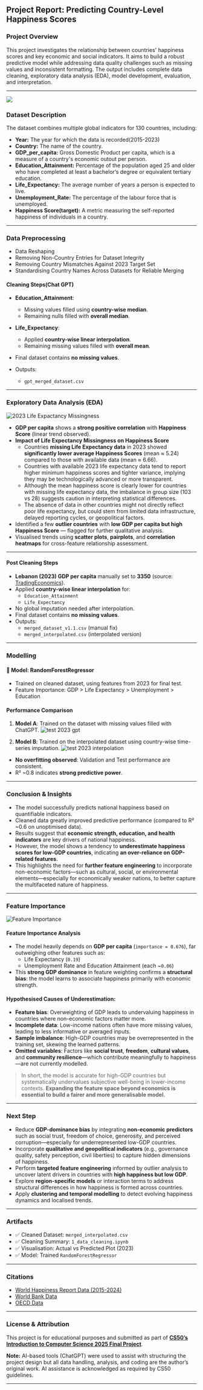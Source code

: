 ## Project Report: Predicting Country-Level Happiness Scores

### Project Overview
This project investigates the relationship between countries' happiness scores and key economic and social indicators. It aims to build a robust predictive model while addressing data quality challenges such as missing values and inconsistent formatting. The output includes complete data cleaning, exploratory data analysis (EDA), model development, evaluation, and interpretation.

---
![](https://youtu.be/WvpXrT8wuOk)

### Dataset Description
The dataset combines multiple global indicators for 130 countries, including:
- **Year:** The year for which the data is recorded(2015-2023)
- **Country:** The name of the country.
- **GDP_per_capita:** Gross Domestic Product per capita, which is a measure of a country's economic outout per person.
- **Education_Attainment:** Percentage of the population aged 25 and older who have completed at least a bachelor’s degree or equivalent tertiary education.  
- **Life_Expectancy:** The average number of years a person is expected to live.
- **Unemployment_Rate:** The percentage of the labour force that is unemployed.
- **Happiness Score(target):** A metric measuring the self-reported happiness of individuals in a country.

---

### Data Preprocessing
- Data Reshaping
- Removing Non-Country Entries for Dataset Integrity
- Removing Country Mismatches Against 2023 Target Set
- Standardising Country Names Across Datasets for Reliable Merging

#### Cleaning Steps(Chat GPT)
- **Education_Attainment**:
  - Missing values filled using **country-wise median**.
  - Remaining nulls filled with **overall median**.

- **Life_Expectancy**:
  - Applied **country-wise linear interpolation**.
  - Remaining missing values filled with **overall mean**.
- Final dataset contains **no missing values**.

- Outputs:
  - `gpt_merged_dataset.csv`

---

### Exploratory Data Analysis (EDA)
![2023 Life Expactancy Missingness](/images/2023_life_expactancy_missingness.png)

- **GDP per capita** shows a **strong positive correlation** with **Happiness Score** (linear trend observed).
- **Impact of Life Expectancy Missingness on Happiness Score**
  - Countries **missing Life Expectancy data** in 2023 showed **significantly lower average Happiness Scores** (mean ≈ 5.24) compared to those with available data (mean ≈ 6.66).
  - Countries with available 2023 life expectancy data tend to report higher minimum happiness scores and tighter variance, implying they may be technologically advanced or more transparent.
  - Although the mean happiness score is clearly lower for countries with missing life expectancy data, the imbalance in group size (103 vs 28) suggests caution in interpreting statistical differences.
  - The absence of data in other countries might not directly reflect poor life expectancy, but could stem from limited data infrastructure, delayed reporting cycles, or geopolitical factors.
- Identified a few **outlier countries** with **low GDP per capita but high Happiness Score** — flagged for further qualitative analysis.
- Visualised trends using **scatter plots**, **pairplots**, and **correlation heatmaps** for cross-feature relationship assessment.

---

#### Post Cleaning Steps

- **Lebanon (2023) GDP per capita** manually set to **3350** (source: [TradingEconomics](https://tradingeconomics.com/lebanon/gdp-per-capita-us-dollar-wb-data.html)).
- Applied **country-wise linear interpolation** for:
  - `Education_Attainment`
  - `Life_Expectancy`
- No global imputation needed after interpolation.
- Final dataset contains **no missing values**.
- Outputs:
  - `merged_dataset_v1.1.csv` (manual fix)
  - `merged_interpolated.csv` (interpolated version)

---

### Modelling
#### 📌 Model: RandomForestRegressor
- Trained on cleaned dataset, using features from 2023 for final test.
- Feature Importance: GDP > Life Expectancy > Unemployment > Education

#### Performance Comparison
1. **Model A**: Trained on the dataset with missing values filled with ChatGPT.
![test 2023 gpt](/images/test_2023_gpt.png)

2. **Model B**: Trained on the interpolated dataset using country-wise time-series imputation.
![test 2023 interpolation](/images/test_2023_interpolation.png)

- **No overfitting observed**: Validation and Test performance are consistent.
- R² ~0.8 indicates **strong predictive power**.

---

### Conclusion & Insights

- The model successfully predicts national happiness based on quantifiable indicators.
- Cleaned data greatly improved predictive performance (compared to R² ~0.6 on unoptimised data).
- Results suggest that **economic strength, education, and health indicators** are key drivers of national happiness.
- However, the model shows a tendency to **underestimate happiness scores for low-GDP countries**, indicating **an over-reliance on GDP-related features**.
- This highlights the need for **further feature engineering** to incorporate non-economic factors—such as cultural, social, or environmental elements—especially for economically weaker nations, to better capture the multifaceted nature of happiness.

---

### Feature Importance
![Feature Importance](/images/Feature_Importance_interpolation.png)
#### Feature Importance Analysis
- The model heavily depends on **GDP per capita** (`importance = 0.676`), far outweighing other features such as:
  - Life Expectancy (`0.19`)
  - Unemployment Rate and Education Attainment (each ~`0.06`)
- This **strong GDP dominance** in feature weighting confirms a **structural bias**: the model learns to associate happiness primarily with economic strength.

#### Hypothesised Causes of Underestimation:
- **Feature bias**: Overweighting of GDP leads to undervaluing happiness in countries where non-economic factors matter more.
- **Incomplete data**: Low-income nations often have more missing values, leading to less informative or averaged inputs.
- **Sample imbalance**: High-GDP countries may be overrepresented in the training set, skewing the learned patterns.
- **Omitted variables**: Factors like **social trust**, **freedom**, **cultural values**, and **community resilience**—which contribute meaningfully to happiness—are not currently modelled.

> In short, the model is accurate for high-GDP countries but systematically undervalues subjective well-being in lower-income contexts. **Expanding the feature space beyond economics is essential to build a fairer and more generalisable model.**

---

### Next Step

- Reduce **GDP-dominance bias** by integrating **non-economic predictors** such as social trust, freedom of choice, generosity, and perceived corruption—especially for underrepresented low-GDP countries.
- Incorporate **qualitative and geopolitical indicators** (e.g., governance quality, safety perception, civil liberties) to capture hidden dimensions of happiness.
- Perform **targeted feature engineering** informed by outlier analysis to uncover latent drivers in countries with **high happiness but low GDP**.
- Explore **region-specific models** or interaction terms to address structural differences in how happiness is formed across countries.
- Apply **clustering and temporal modelling** to detect evolving happiness dynamics and localised trends.

---

### Artifacts
- ✅ Cleaned Dataset: `merged_interpolated.csv`
- ✅ Cleaning Summary: `1_data_cleaning.ipynb`
- ✅ Visualisation: Actual vs Predicted Plot (2023)
- ✅ Model: Trained `RandomForestRegressor`

---

### Citations

- [World Happiness Report Data (2015-2024)](https://worldhappiness.report)
- [World Bank Data](https://data.worldbank.org)
- [OECD Data](https://data-explorer.oecd.org)

---

### License & Attribution

This project is for educational purposes and submitted as part of **[CS50’s Introduction to Computer Science 2025 Final Project](https://cs50.harvard.edu/x/2025/project/)**.

**Note:** AI-based tools (ChatGPT) were used to assist with structuring the project design but all data handling, analysis, and coding are the author’s original work. AI assistance is acknowledged as required by CS50 guidelines.

---
